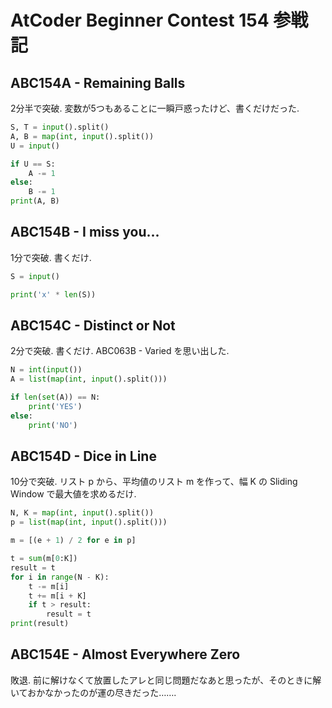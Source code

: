 # AtCoder Beginner Contest 154 参戦記

## ABC154A - Remaining Balls

2分半で突破. 変数が5つもあることに一瞬戸惑ったけど、書くだけだった.

```python
S, T = input().split()
A, B = map(int, input().split())
U = input()

if U == S:
    A -= 1
else:
    B -= 1
print(A, B)
```

## ABC154B - I miss you...

1分で突破. 書くだけ.

```python
S = input()

print('x' * len(S))
```

## ABC154C - Distinct or Not

2分で突破. 書くだけ. ABC063B - Varied を思い出した.

```python
N = int(input())
A = list(map(int, input().split()))

if len(set(A)) == N:
    print('YES')
else:
    print('NO')
```

## ABC154D - Dice in Line

10分で突破. リスト p から、平均値のリスト m を作って、幅 K の Sliding Window で最大値を求めるだけ.

```python
N, K = map(int, input().split())
p = list(map(int, input().split()))

m = [(e + 1) / 2 for e in p]

t = sum(m[0:K])
result = t
for i in range(N - K):
    t -= m[i]
    t += m[i + K]
    if t > result:
        result = t
print(result)
```

## ABC154E - Almost Everywhere Zero

敗退. 前に解けなくて放置したアレと同じ問題だなあと思ったが、そのときに解いておかなかったのが運の尽きだった…….
